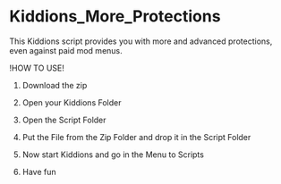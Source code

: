 # Kiddions_More_Protections
This Kiddions script provides you with more and advanced protections, even against paid mod menus.

!HOW TO USE!

1. Download the zip
  
2. Open your Kiddions Folder

3. Open the Script Folder

4. Put the File from the Zip Folder and drop it in the Script Folder

5. Now start Kiddions and go in the Menu to Scripts

6. Have fun
